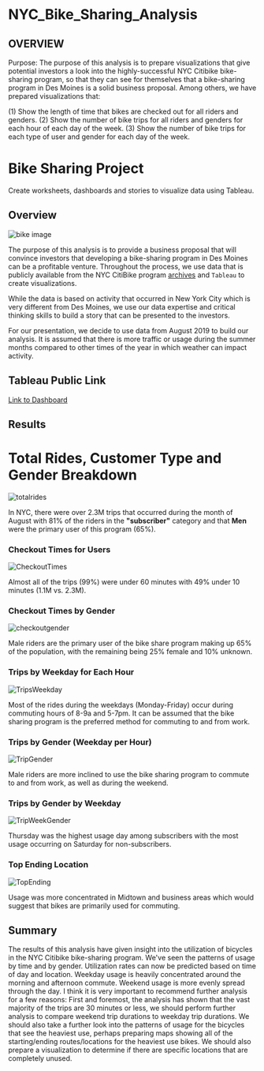 # NYC_Bike_Sharing_Analysis

## OVERVIEW

Purpose:  The purpose of this analysis is to prepare visualizations that give potential investors a look into the highly-successful NYC Citibike bike-sharing program, so that they can see for themselves that a bike-sharing program in Des Moines is a solid business proposal.  Among others, we have prepared visualizations that:

(1) Show the length of time that bikes are checked out for all riders and genders. 
(2) Show the number of bike trips for all riders and genders for each hour of each day of the week. 
(3) Show the number of bike trips for each type of user and gender for each day of the week.


# Bike Sharing Project
Create worksheets, dashboards and stories to visualize data using Tableau.

## Overview

![bike image](https://github.com/Adpetfem83/NYC_Bike_Sharing_Analysis/blob/main/Images/City_Bike_Preview.png)

The purpose of this analysis is to provide a business proposal that will convince investors that developing a bike-sharing program in Des Moines can be a profitable venture. Throughout the process, we use data that is publicly available from the NYC CitiBike program [archives](https://s3.amazonaws.com/tripdata/index.html) and `Tableau` to create visualizations. 

While the data is based on activity that occurred in New York City which is very different from Des Moines, we use our data expertise and critical thinking skills to build a story that can be presented to the investors. 

For our presentation, we decide to use data from August 2019 to build our analysis. It is assumed that there is more traffic or usage during the summer months compared to other times of the year in which weather can impact activity.

## Tableau Public Link

[Link to Dashboard](https://public.tableau.com/app/profile/adio.olufemi.peter/viz/)


## Results

# Total Rides, Customer Type and Gender Breakdown

![totalrides](https://github.com/Adpetfem83/NYC_Bike_Sharing_Analysis/blob/main/Images/Total%20Rides-User-Gender.png)

In NYC, there were over 2.3M trips that occurred during the month of August with 81% of the riders in the **"subscriber"** category and that **Men** were the primary user of this program (65%).


### Checkout Times for Users

![CheckoutTimes](https://github.com/Adpetfem83/NYC_Bike_Sharing_Analysis/blob/main/Images/Checkout%20Times%20for%20Users.png)

Almost all of the trips (99%) were under 60 minutes with 49% under 10 minutes (1.1M vs. 2.3M).


### Checkout Times by Gender

![checkoutgender](https://github.com/Adpetfem83/NYC_Bike_Sharing_Analysis/blob/main/Images/Checkout%20Times%20by%20Gender.png)

Male riders are the primary user of the bike share program making up 65% of the population, with the remaining being 25% female and 10% unknown.


### Trips by Weekday for Each Hour

![TripsWeekday](https://github.com/Adpetfem83/NYC_Bike_Sharing_Analysis/blob/main/Images/Trips%20by%20Weekday%20for%20Each%20Hour.png)

Most of the rides during the weekdays (Monday-Friday) occur during commuting hours of 8-9a and 5-7pm. It can be assumed that the bike sharing program is the preferred method for commuting to and from work. 


### Trips by Gender (Weekday per Hour)

![TripGender](https://github.com/Adpetfem83/NYC_Bike_Sharing_Analysis/blob/main/Images/Trips%20by%20Gender%20by%20Weekday.png)

Male riders are more inclined to use the bike sharing program to commute to and from work, as well as during the weekend.


### Trips by Gender by Weekday

![TripWeekGender](https://github.com/Adpetfem83/NYC_Bike_Sharing_Analysis/blob/main/Images/Trips%20by%20Gender.png)

Thursday was the highest usage day among subscribers with the most usage occurring on Saturday for non-subscribers.


### Top Ending Location

![TopEnding](https://github.com/Adpetfem83/NYC_Bike_Sharing_Analysis/blob/main/Images/Story%20for%20Top%20Ending%20Location.png)

Usage was more concentrated in Midtown and business areas which would suggest that bikes are primarily used for commuting.


## Summary

The results of this analysis have given insight into the utilization of bicycles in the NYC Citibike bike-sharing program. We've seen the patterns of usage by time and by gender.  Utilization rates can now be predicted based on time of day and location.  Weekday usage is heavily concentrated around the morning and afternoon commute.  Weekend usage is more evenly spread through the day. I think it is very important to recommend further analysis for a few reasons:  First and foremost, the analysis has shown that the vast majority of the trips are 30 minutes or less, we should perform further analysis to compare weekend trip durations to weekday trip durations.  We should also take a further look into the patterns of usage for the bicycles that see the heaviest use, perhaps preparing maps showing all of the starting/ending routes/locations for the heaviest use bikes.  We should also prepare a visualization to determine if there are specific locations that are completely unused.

